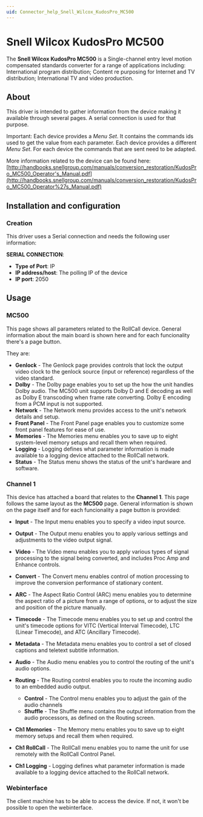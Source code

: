 ```yaml
---
uid: Connector_help_Snell_Wilcox_KudosPro_MC500
---
```


# Snell Wilcox KudosPro MC500

The **Snell Wilcox KudosPro MC500** is a Single-channel entry level motion compensated standards converter for a range of applications including: International program distribution; Content re purposing for Internet and TV distribution; International TV and video production.

## About

This driver is intended to gather information from the device making it available through several pages. A serial connection is used for that purpose.

Important: Each device provides a *Menu Set*. It contains the commands ids used to get the value from each parameter. Each device provides a different *Menu Set*. For each device the commands that are sent need to be adapted.

More information related to the device can be found here: [http://handbooks.snellgroup.com/manuals/conversion_restoration/KudosPro_MC500_Operator's_Manual.pdf](http://handbooks.snellgroup.com/manuals/conversion_restoration/KudosPro_MC500_Operator%27s_Manual.pdf)

## Installation and configuration

### Creation

This driver uses a Serial connection and needs the following user information:

**SERIAL CONNECTION**:

- **Type of Port**: IP
- **IP address/host**: The polling IP of the device
- **IP port**: 2050

## Usage

### MC500

This page shows all parameters related to the RollCall device. General information about the main board is shown here and for each funcionality there's a page button.

They are:

- **Genlock** - The Genlock page provides controls that lock the output video clock to the genlock source (input or reference) regardless of the video standard.
- **Dolby** - The Dolby page enables you to set up the how the unit handles Dolby audio. The MC500 unit supports Dolby D and E decoding as well as Dolby E transcoding when frame rate converting. Dolby E encoding from a PCM input is not supported.
- **Network** - The Network menu provides access to the unit's network details and setup.
- **Front Panel** - The Front Panel page enables you to customize some front panel features for ease of use.
- **Memories** - The Memories menu enables you to save up to eight system-level memory setups and recall them when required.
- **Logging** - Logging defines what parameter information is made available to a logging device attached to the RollCall network.
- **Status** - The Status menu shows the status of the unit's hardware and software.

### Channel 1

This device has attached a board that relates to the **Channel 1**. This page follows the same layout as the **MC500** page. General information is shown on the page itself and for each funcionality a page button is provided:

- **Input** - The Input menu enables you to specify a video input source.

- **Output** - The Output menu enables you to apply various settings and adjustments to the video output signal.

- **Video** - The Video menu enables you to apply various types of signal processing to the signal being converted, and includes Proc Amp and Enhance controls.

- **Convert** - The Convert menu enables control of motion processing to improve the conversion performance of stationary content.

- **ARC** - The Aspect Ratio Control (ARC) menu enables you to determine the aspect ratio of a picture from a range of options, or to adjust the size and position of the picture manually.

- **Timecode** - The Timecode menu enables you to set up and control the unit's timecode options for VITC (Vertical Interval Timecode), LTC (Linear Timecode), and ATC (Ancillary Timecode).

- **Metadata** - The Metadata menu enables you to control a set of closed captions and teletext subtitle information.

- **Audio** - The Audio menu enables you to control the routing of the unit's audio options.

- **Routing** - The Routing control enables you to route the incoming audio to an embedded audio output.
  - **Control** - The Control menu enables you to adjust the gain of the audio channels
  - **Shuffle** - The Shuffle menu contains the output information from the audio processors, as defined on the Routing screen.

- **Ch1 Memories** - The Memory menu enables you to save up to eight memory setups and recall them when required.

- **Ch1 RollCall** - The RollCall menu enables you to name the unit for use remotely with the RollCall Control Panel.

- **Ch1 Logging** - Logging defines what parameter information is made available to a logging device attached to the RollCall network.

### Webinterface

The client machine has to be able to access the device. If not, it won't be possible to open the webinterface.
